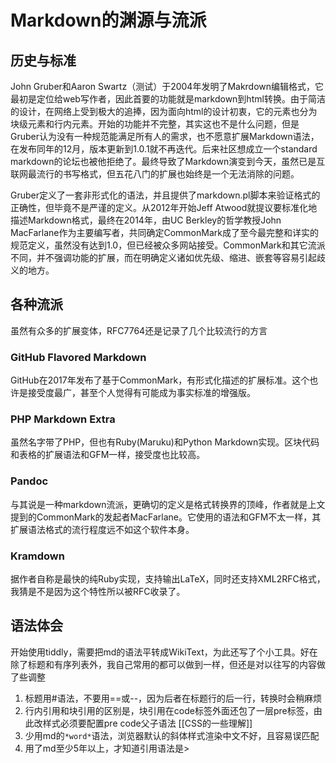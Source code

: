 # Markdown的渊源与流派

## 历史与标准

John Gruber和Aaron Swartz（测试）于2004年发明了Makrdown编辑格式，它最初是定位给web写作者，因此首要的功能就是markdown到html转换。由于简洁的设计，在网络上受到极大的追捧，因为面向html的设计初衷，它的元素也分为块级元素和行内元素。开始的功能并不完整，其实这也不是什么问题，但是Gruber认为没有一种规范能满足所有人的需求，也不愿意扩展Markdown语法，在发布同年的12月，版本更新到1.0.1就不再迭代。后来社区想成立一个standard markdown的论坛也被他拒绝了。最终导致了Markdown演变到今天，虽然已是互联网最流行的书写格式，但五花八门的扩展也始终是一个无法消除的问题。

Gruber定义了一套非形式化的语法，并且提供了markdown.pl脚本来验证格式的正确性，但毕竟不是严谨的定义。从2012年开始Jeff Atwood就提议要标准化地描述Markdown格式，最终在2014年，由UC Berkley的哲学教授John MacFarlane作为主要编写者，共同确定CommonMark成了至今最完整和详实的规范定义，虽然没有达到1.0，但已经被众多网站接受。CommonMark和其它流派不同，并不强调功能的扩展，而在明确定义诸如优先级、缩进、嵌套等容易引起歧义的地方。

## 各种流派

虽然有众多的扩展变体，RFC7764还是记录了几个比较流行的方言

### GitHub Flavored Markdown

GitHub在2017年发布了基于CommonMark，有形式化描述的扩展标准。这个也许是接受度最广，甚至个人觉得有可能成为事实标准的增强版。

### PHP Markdown Extra

虽然名字带了PHP，但也有Ruby(Maruku)和Python Markdown实现。区块代码和表格的扩展语法和GFM一样，接受度也比较高。

### Pandoc

与其说是一种markdown流派，更确切的定义是格式转换界的顶峰，作者就是上文提到的CommonMark的发起者MacFarlane。它使用的语法和GFM不太一样，其扩展语法格式的流行程度远不如这个软件本身。

### Kramdown

据作者自称是最快的纯Ruby实现，支持输出LaTeX，同时还支持XML2RFC格式，我猜是不是因为这个特性所以被RFC收录了。

## 语法体会

开始使用tiddly，需要把md的语法平转成WikiText，为此还写了个小工具。好在除了标题和有序列表外，我自己常用的都可以做到一样，但还是对以往写的内容做了些调整

1. 标题用#语法，不要用==或--，因为后者在标题行的后一行，转换时会稍麻烦
1. 行内引用和块引用的区别是，块引用在code标签外面还包了一层pre标签，由此改样式必须要配置pre code父子语法 [[CSS的一些理解]]
1. 少用md的`*word*`语法，浏览器默认的斜体样式渲染中文不好，且容易误匹配
1. 用了md至少5年以上，才知道引用语法是>